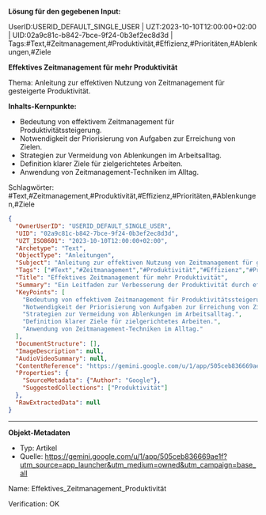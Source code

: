 **Lösung für den gegebenen Input:**

UserID:USERID_DEFAULT_SINGLE_USER | UZT:2023-10-10T12:00:00+02:00 | UID:02a9c81c-b842-7bce-9f24-0b3ef2ec8d3d | Tags:#Text,#Zeitmanagement,#Produktivität,#Effizienz,#Prioritäten,#Ablenkungen,#Ziele

**Effektives Zeitmanagement für mehr Produktivität**

Thema: Anleitung zur effektiven Nutzung von Zeitmanagement für gesteigerte Produktivität.

**Inhalts-Kernpunkte:**
- Bedeutung von effektivem Zeitmanagement für Produktivitätssteigerung.
- Notwendigkeit der Priorisierung von Aufgaben zur Erreichung von Zielen.
- Strategien zur Vermeidung von Ablenkungen im Arbeitsalltag.
- Definition klarer Ziele für zielgerichtetes Arbeiten.
- Anwendung von Zeitmanagement-Techniken im Alltag.

Schlagwörter: #Text,#Zeitmanagement,#Produktivität,#Effizienz,#Prioritäten,#Ablenkungen,#Ziele

```json
{
  "OwnerUserID": "USERID_DEFAULT_SINGLE_USER",
  "UID": "02a9c81c-b842-7bce-9f24-0b3ef2ec8d3d",
  "UZT_ISO8601": "2023-10-10T12:00:00+02:00",
  "Archetype": "Text",
  "ObjectType": "Anleitungen",
  "Subject": "Anleitung zur effektiven Nutzung von Zeitmanagement für gesteigerte Produktivität",
  "Tags": ["#Text","#Zeitmanagement","#Produktivität","#Effizienz","#Prioritäten","#Ablenkungen","#Ziele"],
  "Title": "Effektives Zeitmanagement für mehr Produktivität",
  "Summary": "Ein Leitfaden zur Verbesserung der Produktivität durch effektives Zeitmanagement, Priorisieren von Aufgaben und Vermeidung von Ablenkungen.",
  "KeyPoints": [
    "Bedeutung von effektivem Zeitmanagement für Produktivitätssteigerung.",
    "Notwendigkeit der Priorisierung von Aufgaben zur Erreichung von Zielen.",
    "Strategien zur Vermeidung von Ablenkungen im Arbeitsalltag.",
    "Definition klarer Ziele für zielgerichtetes Arbeiten.",
    "Anwendung von Zeitmanagement-Techniken im Alltag."
  ],
  "DocumentStructure": [],
  "ImageDescription": null,
  "AudioVideoSummary": null,
  "ContentReference": "https://gemini.google.com/u/1/app/505ceb836669ae1f?utm_source=app_launcher&utm_medium=owned&utm_campaign=base_all",
  "Properties": {
    "SourceMetadata": {"Author": "Google"},
    "SuggestedCollections": ["Produktivität"]
  },
  "RawExtractedData": null
}
```

---

**Objekt-Metadaten**
- Typ: Artikel
- Quelle: https://gemini.google.com/u/1/app/505ceb836669ae1f?utm_source=app_launcher&utm_medium=owned&utm_campaign=base_all

Name: Effektives_Zeitmanagement_Produktivität

Verification: OK